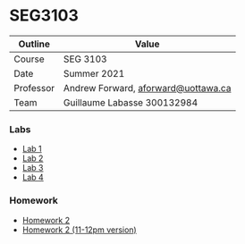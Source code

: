 # SEG3103

| Outline | Value |
| --- | --- |
| Course | SEG 3103 |
| Date | Summer 2021 |
| Professor | Andrew Forward, aforward@uottawa.ca |
| Team | Guillaume Labasse 300132984 |

### Labs 

* [Lab 1](lab01)
* [Lab 2](lab02)
* [Lab 3](lab03)
* [Lab 4](lab04)

### Homework

* [Homework 2](hw2)
* [Homework 2 (11-12pm version)](hw2-midnight)
